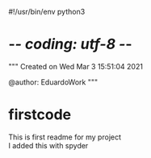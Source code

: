#!/usr/bin/env python3
# -*- coding: utf-8 -*-
"""
Created on Wed Mar  3 15:51:04 2021

@author: EduardoWork
"""
# firstcode
This is first readme for my project<br>
I added this with spyder
